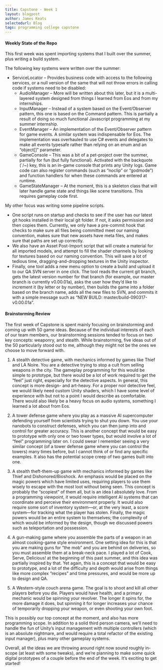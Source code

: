 ```yaml
---
title: Capstone - Week 1
layout: blogpost
author: James Keats
selectedurl: Blog
tags: programming college capstone
---
```

#### Weekly State of the Repo

This first week was spent importing systems that I built over the summer, plus writing a build system.

<!--more-->

The following key systems were written over the summer:

* ServiceLocator – Provides business code with access to the following services, or a null version of the same that will not throw errors in calling code if systems need to be disabled:
  * AudioManager – More will be written about this later, but it is a multi-layered system designed from things I learned from Eos and from my internships.
  * InputManager – Instead of a system based on the Event/Observer pattern, this one is based on the Command pattern. This is partially a result of doing so much functional Javascript programming at my summer internship.
  * EventManager – An implementation of the Event/Observer pattern for game events. A similar system was indispensable for Eos. The implementation was overhauled to use C# events and delegates to make all events typesafe rather than relying on an enum and an “object[]” parameter.
  * GameConsole – This was a bit of a pet-project over the summer, partially for fun (but fully functional). Activated with the backquote (`/~) key, this is an in-game console that prints any Unity logs. Game code can also register commands (such as “noclip” or “godmode”) and function handlers for when these commands are entered at runtime.
  * GameStateManager – At the moment, this is a skeleton class that will later handle game state and things like scene transitions. This requires gameplay code first.

My other focus was writing some pipeline scripts.

* One script runs on startup and checks to see if the user has our latest git hooks installed in their local git folder. If not, it asks permission and then copies them. Currently, we only have a pre-commit hook that checks to make sure all files being committed meet our naming convention, makes sure that new assets have meta files, and makes sure that paths are set up correctly.
* We also have an Asset Post-Import script that will create a material for all imported models, and attempt to fill the shader channels by looking for textures based on our naming convention. This will save a lot of tedious time, dragging-and-dropping textures in the Unity inspector.
* Finally, one tool adds a new menu option to create a build and upload it to our QA SVN server in one click. The tool reads the current git branch, gets the latest version number for that branch (for example, our master branch is currently v0.00.01a), asks the user how they’d like to increment it (by letter or by number), then builds the game into a folder based on the branch name, adds all the new files to SVN, and commits it with a simple message such as “NEW BUILD: master/build-090317-v0.00.01a”.

#### Brainstorming Review

The first week of Capstone is spent mainly focusing on brainstorming and coming up with 50 game ideas. Because of the individual interests of each of our team members, our brainstorming sessions tended to focus on two key concepts: weaponry, and stealth. While brainstorming, five ideas out of the 50 particularly stood out to me, although they might not be the ones we choose to move forward with.

1. A stealth detective game, with mechanics informed by games like Thief and LA Noire. You are a detective trying to stop a cult from selling weapons in the city.
The gameplay programming for this would be simple to prototype, but there would be a lot of work required to get the “feel” just right, especially for the detective aspects. In general, this concept is more design- and art-heavy. For a proper noir detective feel, we would likely need custom Unity shaders, which I have some level of experience with but not to a point I would describe as comfortable. There would also likely be a heavy focus on audio systems, something I learned a lot about from Eos.

2. A tower defense game where you play as a massive AI supercomputer defending yourself from scientists trying to shut you down. You use your nanobots to construct defenses, which you can then jump into and control for greater accuracy.
This is another concept that would be easy to prototype with only one or two tower types, but would involve a lot of “feel” programming later on. I could swear I remember seeing a very similar concept (of a tower defense game where you can control the towers) many times before, but I cannot think of or find any specific examples. It also has the potential scope creep of two games built into one.

3. A stealth theft-them-up game with mechanics informed by games like Thief and Dishonored/Bioshock. An emphasis would be placed on the magic powers which have limited uses, requiring players to use them wisely to escape with the most loot without being seen.
This concept is probably the “scopiest” of them all, but is an idea I absolutely love. From a programming viewpoint, it would require intelligent AI systems that can coordinate and perceive their environment properly. It would also require some sort of inventory system—or, at the very least, a score system—for tracking what the player has stolen. Finally, the magic powers would be an entire system to themselves; the complexity of which would be informed by the design, though we discussed powers such as teleportation and possession.

4. A gun-making game where you assemble the parts of a weapon in an almost cooking-game style environment. One setting idea for this is that you are making guns for “the mob” and you are behind on deliveries, so you must assemble them at a break-neck pace.
I played a lot of Cook, Serve, Delicious! at the beginning of this past summer, and this idea was partially inspired by that. Yet again, this is a concept that would be easy to prototype, and a lot of the difficulty and depth would arise from things like more complex “recipes” and time pressures, and would be more up to design and QA.

5. A Western-style couch arena game. The goal is to shoot and kill all other players before you die. Players would have health, and a primary mechanic would be spinning your revolver. The longer it spins for, the more damage it does, but spinning it for longer increases your chance of temporarily dropping your weapon, or even shooting your own foot.

This is possibly our top concept at the moment, and also has more programming scope. In addition to a solid third person camera, we’ll need to handle the fun of Unity’s input management with multiple controllers (which is an absolute nightmare, and would require a total refactor of the existing input manager), plus many other gameplay systems.

Overall, all the ideas we are throwing around right now sound roughly in-scope (at least with some tweaks), and we’re planning to make some quick digital prototypes of a couple before the end of the week. It’s exciting to get started!
